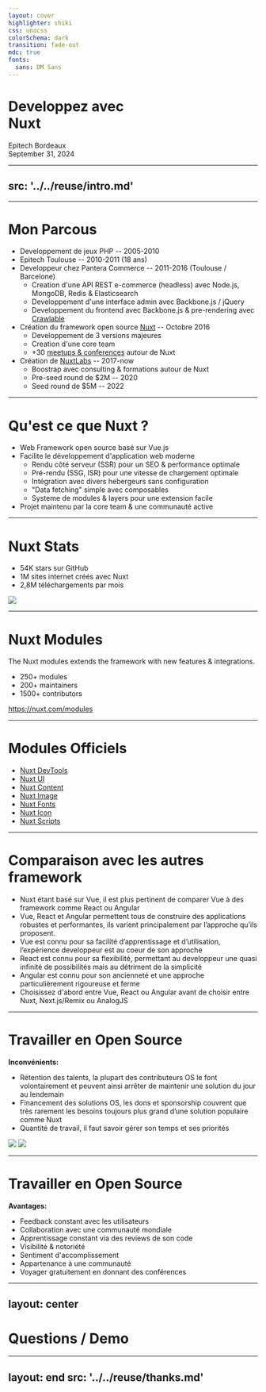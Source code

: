```yaml
---
layout: cover
highlighter: shiki
css: unocss
colorSchema: dark
transition: fade-out
mdc: true
fonts:
  sans: DM Sans
---
```


<h1 flex="~ col" font-semibold>
<div>Developpez avec</div>
<div flex="~ gap3" items-center><span class="text-[#00DC82]">Nuxt</span></div>
</h1>

<div abs-br mx-10 my-12 flex="~ col" text-sm text-right>
  <div>Epitech Bordeaux</div>
  <div text-sm opacity-50>September 31, 2024</div>
</div>

---
src: '../../reuse/intro.md'
---

---

# Mon Parcous

<v-clicks depth="2">

- Developpement de jeux PHP -- 2005-2010
- Epitech Toulouse -- 2010-2011 (18 ans)
- Developpeur chez Pantera Commerce -- 2011-2016 (Toulouse / Barcelone)
  - Creation d'une API REST e-commerce (headless) avec Node.js, MongoDB, Redis & Elasticsearch
  - Developpement d'une interface admin avec Backbone.js / jQuery
  - Developpement du frontend avec Backbone.js & pre-rendering avec [Crawlable](https://trupin.github.io/crawlable/)
- Création du framework open source [Nuxt](https://nuxt.com) -- Octobre 2016
  - Developpement de 3 versions majeures
  - Creation d'une core team
  - +30 [meetups & conferences](https://github.com/atinux/talks) autour de Nuxt
- Création de [NuxtLabs](https://nuxtlabs.com) -- 2017-now
  - Boostrap avec consulting & formations autour de Nuxt
  - Pre-seed round de $2M -- 2020
  - Seed round de $5M -- 2022
</v-clicks>

---

# Qu'est ce que Nuxt ?

<v-clicks depth="2">

- Web Framework open source basé sur Vue.js
- Facilite le développement d'application web moderne
  - Rendu côté serveur (SSR) pour un SEO & performance optimale
  - Pré-rendu (SSG, ISR) pour une vitesse de chargement optimale
  - Intégration avec divers hebergeurs sans configuration
  - "Data fetching" simple avec composables
  - Systeme de modules & layers pour une extension facile
- Projet maintenu par la core team & une communauté active
</v-clicks>

---

# Nuxt Stats

- 54K stars sur GitHub
- 1M sites internet créés avec Nuxt
- 2,8M téléchargements par mois

<img src="/nuxt-downloads.svg" class="w-1/2 mt-2" />

---

# Nuxt Modules

The Nuxt modules extends the framework with new features & integrations.

- 250+ modules
- 200+ maintainers
- 1500+ contributors

https://nuxt.com/modules

---

# Modules Officiels

- [Nuxt DevTools](https://devtools.nuxt.com)
- [Nuxt UI](https://ui.nuxt.com)
- [Nuxt Content](https://content.nuxt.com)
- [Nuxt Image](https://image.nuxt.com)
- [Nuxt Fonts](https://fonts.nuxt.com)
- [Nuxt Icon](https://github.com/nuxt/icon)
- [Nuxt Scripts](https://scripts.nuxt.com)

---

# Comparaison avec les autres framework

<v-clicks>

- Nuxt étant basé sur Vue, il est plus pertinent de comparer Vue à des framework comme React ou Angular
- Vue, React et Angular permettent tous de construire des applications robustes et performantes, ils varient principalement par l’approche qu’ils proposent.
- Vue est connu pour sa facilité d’apprentissage et d’utilisation, l’expérience developpeur est au coeur de son approche
- React est connu pour sa flexibilité, permettant au developpeur une quasi infinité de possibilités mais au détriment de la simplicité
- Angular est connu pour son ancienneté et une approche particulièrement rigoureuse et ferme
- Choisissez d'abord entre Vue, React ou Angular avant de choisir entre Nuxt, Next.js/Remix ou AnalogJS

</v-clicks>

---

# Travailler en Open Source

**Inconvénients:**

<v-clicks>

- Rétention des talents, la plupart des contributeurs OS le font volontairement et peuvent ainsi arrêter de maintenir une solution du jour au lendemain
- Financement des solutions OS, les dons et sponsorship couvrent que très rarement les besoins toujours plus grand d’une solution populaire comme Nuxt
- Quantité de travail, il faut savoir gérer son temps et ses priorités

</v-clicks>

<div class="flex gap-4" v-click>
  <img src="/issues.png" class="w-1/2" />
  <img src="/pull-requests.png" class="w-1/2" />
</div>


---

# Travailler en Open Source

**Avantages:**

<v-clicks>

- Feedback constant avec les utilisateurs
- Collaboration avec une communauté mondiale
- Apprentissage constant via des reviews de son code
- Visibilité & notoriété
- Sentiment d'accomplissement
- Appartenance à une communauté
- Voyager gratuitement en donnant des conférences

</v-clicks>

---
layout: center
---

# Questions / Demo

---
layout: end
src: '../../reuse/thanks.md'
---